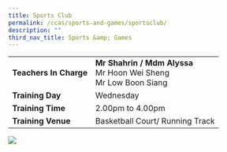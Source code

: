```yaml
---
title: Sports Club
permalink: /ccas/sports-and-games/sportsclub/
description: ""
third_nav_title: Sports &amp; Games
---
```

| |  | 
| -------- | -------- | 
| **Teachers In Charge**     | **Mr Shahrin / Mdm Alyssa**<br>Mr Hoon Wei Sheng<br>Mr Low Boon Siang|
|**Training Day**|Wednesday
|**Training Time**|2.00pm to 4.00pm
|**Training Venue**|Basketball Court/ Running Track

![](/images/sportsclub2023.jpg)